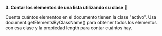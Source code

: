**3. Contar los elementos de una lista utilizando su clase 🔢**

Cuenta cuántos elementos en el documento tienen la clase "activo". Usa document.getElementsByClassName() para obtener todos los elementos con esa clase y la propiedad length para contar cuántos hay.